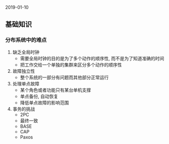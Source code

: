2019-01-10

## 基础知识

### 分布系统中的难点
1. 缺乏全局时钟
    - 需要全局时钟的目的是为了多个动作的顺序性, 而不是为了知道准确的时间
    - 把工作交给一个单独的集群来区分多个动作的顺序性
2. 故障独立性
    - 整个系统的一部分有问题而其他部分正常运行
3. 处理单点故障
    - 某个角色或者功能只有某台单机支撑
    - 单点备份, 自动恢复
    - 降低单点故障的影响范围
4. 事务的挑战
    - 2PC
    - 最终一致
    - BASE
    - CAP
    - Paxos